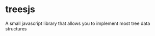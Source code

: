 <h1>treesjs</h1>
<p>A small javascript library that allows you to implement most tree data structures</p>